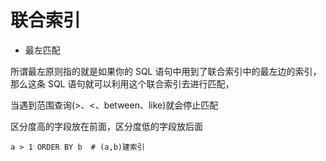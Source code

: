 # 联合索引

- 最左匹配

<p>所谓最左原则指的就是如果你的 SQL 语句中用到了联合索引中的最左边的索引，那么这条 SQL 语句就可以利用这个联合索引去进行匹配，</p>
<p>当遇到范围查询(>、<、between、like)就会停止匹配</p>
<p>区分度高的字段放在前面，区分度低的字段放后面</p>


```
a > 1 ORDER BY b  # (a,b)建索引
```
